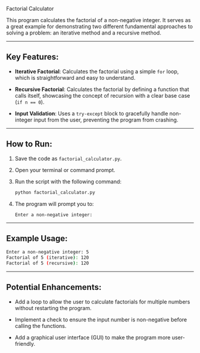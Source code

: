 Factorial Calculator

This program calculates the factorial of a non-negative integer. It serves as a great example for demonstrating two different fundamental approaches to solving a problem: an iterative method and a recursive method.

---

##  Key Features:

- **Iterative Factorial**: Calculates the factorial using a simple `for` loop, which is straightforward and easy to understand.

- **Recursive Factorial**: Calculates the factorial by defining a function that calls itself, showcasing the concept of recursion with a clear base case (`if n == 0`).

- **Input Validation**: Uses a `try-except` block to gracefully handle non-integer input from the user, preventing the program from crashing.

---

##  How to Run:

1. Save the code as `factorial_calculator.py`.

2. Open your terminal or command prompt.

3. Run the script with the following command:

   ```bash
   python factorial_calculator.py
   ```

4. The program will prompt you to:

   ```
   Enter a non-negative integer:
   ```

---

##  Example Usage:

```bash
Enter a non-negative integer: 5
Factorial of 5 (iterative): 120
Factorial of 5 (recursive): 120
```

---

##  Potential Enhancements:

- Add a loop to allow the user to calculate factorials for multiple numbers without restarting the program.

- Implement a check to ensure the input number is non-negative before calling the functions.

- Add a graphical user interface (GUI) to make the program more user-friendly.
